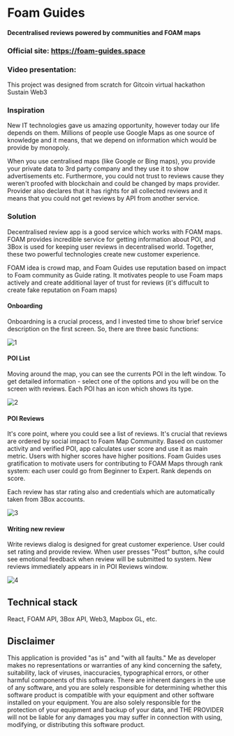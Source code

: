 # Foam Guides
#### Decentralised reviews powered by communities and FOAM maps 

### Official site: https://foam-guides.space

### Video presentation: 

This project was designed from scratch for Gitcoin virtual hackathon Sustain Web3 

### Inspiration
New IT technologies gave us amazing opportunity, however today our life depends on them. Millions of people use Google Maps as one source of knowledge and 
it means, that we depend on information which would be provide by monopoly. 

When you use centralised maps (like Google or Bing maps), you provide your private data to 3rd party company and they use it to show advertisements etc. Furthermore, you could not trust to reviews 
cause they weren't proofed with blockchain and could be changed by maps provider. Provider also declares that it has rights for all collected reviews and it means that you could not get reviews by API from another service.

### Solution

Decentralised review app is a good service which works with FOAM maps. FOAM provides incredible service for getting information about POI, and 3Box is used for keeping user reviews in decentralised world.
Together, these two powerful technologies create new customer experience.

FOAM idea is crowd map, and Foam Guides use reputation based on impact to Foam community as Guide rating. It motivates people to use Foam maps actively and create additional layer of trust for reviews (it's diffucult to create fake
reputation on Foam maps)

#### Onboarding

Onboardning is a crucial process, and I invested time to show brief service description on the first screen. So, there are three basic functions:
 
![1](https://user-images.githubusercontent.com/26343374/74374605-ce300f00-4def-11ea-94ad-fb2ca6643914.jpeg)

#### POI List 

Moving around the map, you can see the currents POI in the left window. To get detailed information - select one of the options and you will be on the screen with reviews. 
Each POI has an icon which shows its type.

![2](https://user-images.githubusercontent.com/26343374/74374613-d1c39600-4def-11ea-8864-27473eb7aa82.jpeg)

#### POI Reviews

It's core point, where you could see a list of reviews. It's crucial that reviews are ordered by social impact to Foam Map Community. Based on customer activity and verified POI, 
app calculates user score and use it as main metric. Users with higher scores have higher positions. Foam Guides uses gratification to motivate users for contributing to FOAM Maps through rank system: 
each user could go from Beginner to Expert. Rank depends on score.

Each review has star rating also and credentials which are automatically taken from 3Box accounts. 

![3](https://user-images.githubusercontent.com/26343374/74374619-d2f4c300-4def-11ea-96f8-d042db6ce0df.jpeg)

#### Writing new review

Write reviews dialog is designed for great customer experience. User could set rating and provide review. When user presses "Post" button, s/he could see emotional feedback when review will be submitted 
to system. New reviews immediately appears in in POI Reviews window.

![4](https://user-images.githubusercontent.com/26343374/74374621-d38d5980-4def-11ea-9b35-3298fc5d0a46.jpeg)

## Technical stack

React, FOAM API, 3Box API, Web3, Mapbox GL, etc.

## Disclaimer

This application is provided "as is" and "with all faults." Me as developer makes no representations or warranties of any kind concerning the safety, suitability, lack of viruses, inaccuracies, typographical errors, or other harmful components of this software. There are inherent dangers in the use of any software, and you are solely responsible for determining whether this software product is compatible with your equipment and other software installed on your equipment. You are also solely responsible for the protection of your equipment and backup of your data, and THE PROVIDER will not be liable for any damages you may suffer in connection with using, modifying, or distributing this software product.
